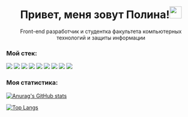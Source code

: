 <h1 align="center">Привет, меня зовут Полина!<img src="https://github.com/blackcater/blackcater/raw/main/images/Hi.gif" height="32"/></h1>
<p align="center">Front-end разработчик и студентка факультета компьютерных технологий и защиты информации</p>

<h3>Мой стек:</h3>
<div display="flex" flex-direction="row">
<img src="https://img.shields.io/badge/html5-%23E34F26.svg?style=for-the-badge&logo=html5&logoColor=white">
<img src="https://img.shields.io/badge/css3-%231572B6.svg?style=for-the-badge&logo=css3&logoColor=white">
<img src="https://img.shields.io/badge/javascript-%23323330.svg?style=for-the-badge&logo=javascript&logoColor=%23F7DF1E">
<img src="https://img.shields.io/badge/git-%23F05033.svg?style=for-the-badge&logo=git&logoColor=white">
<img src="https://img.shields.io/badge/webpack-%238DD6F9.svg?style=for-the-badge&logo=webpack&logoColor=black">
<img src="https://img.shields.io/badge/react-%2320232a.svg?style=for-the-badge&logo=react&logoColor=%2361DAFB">
<img src="https://img.shields.io/badge/node.js-6DA55F?style=for-the-badge&logo=node.js&logoColor=white">
<img src="https://img.shields.io/badge/MongoDB-%234ea94b.svg?style=for-the-badge&logo=mongodb&logoColor=white">
<img src="https://img.shields.io/badge/PHP-777BB4?style=for-the-badge&logo=php&logoColor=white">
</div>

<h3>Моя статистика:</h3>

[![Anurag's GitHub stats](https://github-readme-stats.vercel.app/api?username=polinaandreyanova)](https://github.com/polinaandreyanova/github-readme-stats)

[![Top Langs](https://github-readme-stats.vercel.app/api/top-langs/?username=polinaandreyanova)](https://github.com/polinaandreyanova/github-readme-stats)